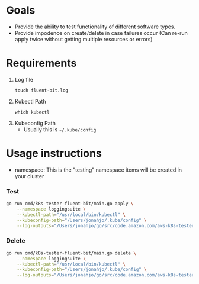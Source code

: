# Goals

- Provide the ability to test functionality of different software types.
- Provide impodence on create/delete in case failures occur (Can re-run apply twice without getting multiple resources or errors)


# Requirements

1. Log file
   ```
   touch fluent-bit.log
   ```
2. Kubectl Path
    ```
    which kubectl
    ```
3. Kubeconfig Path
    - Usually this is `~/.kube/config`

# Usage instructions

- namespace: This is the "testing" namespace items will be created in your cluster

### Test

```bash
go run cmd/k8s-tester-fluent-bit/main.go apply \
    --namespace loggingsuite \
    --kubectl-path="/usr/local/bin/kubectl" \
    --kubeconfig-path="/Users/jonahjo/.kube/config" \
    --log-outputs="/Users/jonahjo/go/src/code.amazon.com/aws-k8s-tester/k8s-tester/fluent-bit/fluent-bit.log"
```

### Delete
```bash
go run cmd/k8s-tester-fluent-bit/main.go delete \
    --namespace loggingsuite \
    --kubectl-path="/usr/local/bin/kubectl" \
    --kubeconfig-path="/Users/jonahjo/.kube/config" \
    --log-outputs="/Users/jonahjo/go/src/code.amazon.com/aws-k8s-tester/k8s-tester/fluent-bit/fluent-bit.log"
```

